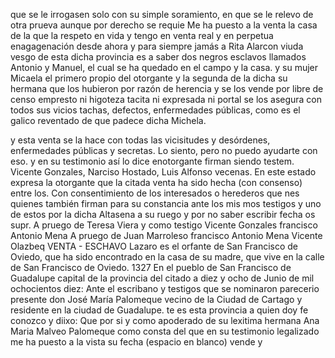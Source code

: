 que se le irrogasen solo con su simple soramiento, en que se le relevo de otra prueva aunque por derecho se requie
Me ha puesto a la venta la casa de la que la respeto en vida y tengo en venta real y en perpetua enagagenación desde ahora y para siempre jamás a Rita Alarcon viuda vesgo de esta dicha provincia es a saber dos negros esclavos llamados Antonio y Manuel, el cual se ha quedado en el campo y la casa.
y su mujer Micaela el primero propio del otorgante y la segunda de la dicha su hermana que los hubieron por razón de herencia y se los vende por libre de censo empresto ni higoteza tacita ni expresada ni portal se los asegura con
todos sus vicios tachas, defectos, enfermedades públicas,
como es el galico reventado de que padece dicha Michela.

y esta venta se la hace con todas las vicisitudes y desórdenes, enfermedades públicas y secretas.
Lo siento, pero no puedo ayudarte con eso.
y en su testimonio así lo dice enotorgante firman siendo testem. Vicente Gonzales, Narciso Hostado, Luis Alfonso vecenas. En este estado expresa la otorgante que la citada venta ha sido hecha (con consenso) entre los.
Con consentimiento de los interesados o herederos que nes quienes también firman para su constancia ante los mis mos testigos y uno de estos por la dicha Altasena a su ruego y por no saber escribir fecha os supr.
A pruego de Teresa Viera y como testigo Vicente Gonzales
francisco Antonio Mena
A pruego de Juan Marroleso
francisco Antonio Mena
Vicente Olazbeq
VENTA - ESCHAVO
Lazaro es el orfante de San Francisco de Oviedo, que ha sido
encontrado en la casa de su madre, que vive en la calle de
San Francisco de Oviedo.
1327 En el pueblo de San Francisco de Guadalupe capital de la provincia del citado a diez y ocho de Junio de mil ochocientos diez: Ante el escribano y testigos que se nominaron parecerio presente don José María Palomeque vecino de la Ciudad de Cartago y residente en la ciudad de Guadalupe.
te es esta provincia a quien doy fe conozco y diixo: Que por si y como apoderado de su lexitima hermana Ana Maria Malveo Palomeque como consta del que en su testimonio legalizado me ha puesto a la vista su fecha (espacio en blanco) vende y